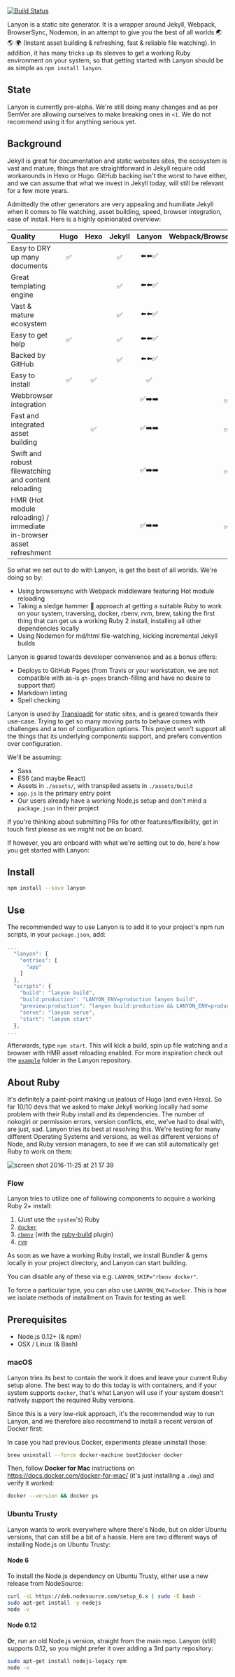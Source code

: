 [![Build Status](https://travis-ci.org/kvz/lanyon.svg?branch=master)](https://travis-ci.org/kvz/lanyon)

Lanyon is a static site generator. It is a wrapper around Jekyll, Webpack, BrowserSync, Nodemon, in an attempt to give you the best of all worlds :earth_asia: :earth_americas: :earth_africa: (Instant asset building & refreshing, fast & reliable file watching). In addition, it has many tricks up its sleeves to get a working Ruby environment on your system, so that getting started with Lanyon should be as simple as `npm install lanyon`.

## State

Lanyon is currently pre-alpha. We're still doing many changes and as per SemVer are allowing ourselves to make breaking ones in `<1`. We do not recommend using it for anything serious yet.

## Background

Jekyll is great for documentation and static websites sites, the ecosystem is vast and mature, things that are straightforward in Jekyll require odd workarounds in Hexo or Hugo. GitHub backing isn't the worst to have either, and we can assume that what we invest in Jekyll today, will still be relevant for a few more years. 

Admittedly the other generators are very appealing and humiliate Jekyll when it comes to file watching, asset building, speed, browser integration, ease of install. Here is a highly opinionated overview:


| Quality                                                             |        Hugo        |        Hexo        |       Jekyll       |                    Lanyon                    | Webpack/BrowserSync/Nodemon |
|:--------------------------------------------------------------------|:------------------:|:------------------:|:------------------:|:--------------------------------------------:|:---------------------------:|
| Easy to DRY up many documents                                       | :white_check_mark: |                    | :white_check_mark: |  :arrow_left::arrow_left::white_check_mark:  |                             |
| Great templating engine                                             |                    |                    | :white_check_mark: |  :arrow_left::arrow_left::white_check_mark:  |                             |
| Vast & mature ecosystem                                             |                    |                    | :white_check_mark: |  :arrow_left::arrow_left::white_check_mark:  |                             |
| Easy to get help                                                    | :white_check_mark: |                    | :white_check_mark: |  :arrow_left::arrow_left::white_check_mark:  |                             |
| Backed by GitHub                                                    |                    |                    | :white_check_mark: |  :arrow_left::arrow_left::white_check_mark:  |                             |
| Easy to install                                                     | :white_check_mark: | :white_check_mark: |                    |              :white_check_mark:              |                             |
| Webbrowser integration                                              |                    |                    |                    | :white_check_mark::arrow_right::arrow_right: |     :white_check_mark:      |
| Fast and integrated asset building                                  |                    | :white_check_mark: |                    | :white_check_mark::arrow_right::arrow_right: |     :white_check_mark:      |
| Swift and robust filewatching and content reloading                 |                    |                    |                    | :white_check_mark::arrow_right::arrow_right: |     :white_check_mark:      |
| HMR (Hot module reloading) / immediate in-browser asset refreshment |                    |                    |                    | :white_check_mark::arrow_right::arrow_right: |     :white_check_mark:      |

So what we set out to do with Lanyon, is get the best of all worlds. We're doing so by:

- Using browsersync with Webpack middleware featuring Hot module reloading
- Taking a sledge hammer :hammer: approach at getting a suitable Ruby to work on your system, traversing, docker, rbenv, rvm, brew, taking the first thing that can get us a working Ruby 2 install, installing all other dependencies locally
- Using Nodemon for md/html file-watching, kicking incremental Jekyll builds

Lanyon is geared towards developer convenience and as a bonus offers:

- Deploys to GitHub Pages (from Travis or your workstation, we are not compatible with as-is `gh-pages` branch-filling and have no desire to support that)
- Markdown linting
- Spell checking

Lanyon is used by [Transloadit](https://transloadit.com) for static sites, and is geared towards their use-case. Trying to get so many moving parts to behave comes with challenges and a ton of configuration options. This project won't support all the things that its underlying components support, and prefers convention over configuration.

We'll be assuming:

- Sass
- ES6 (and maybe React)
- Assets in `./assets/`, with transpiled assets in `./assets/build`
- `app.js` is the primary entry point
- Our users already have a working Node.js setup and don't mind a `package.json` in their project

If you're thinking about submitting PRs for other features/flexibility, get in touch first please as we might not be on board.

If however, you are onboard with what we're setting out to do, here's how you get started with Lanyon:

## Install

```bash
npm install --save lanyon
```

## Use

The recommended way to use Lanyon is to add it to your project's npm run scripts, in your `package.json`, add:

```javascript
...
  "lanyon": {
    "entries": [
      "app"
    ]
  },
  "scripts": {
    "build": "lanyon build",
    "build:production": "LANYON_ENV=production lanyon build",
    "preview:production": "lanyon build:production && LANYON_ENV=production lanyon serve",
    "serve": "lanyon serve",
    "start": "lanyon start"
  },
...
```

Afterwards, type `npm start`. This will kick a build, spin up file watching and a browser with HMR asset reloading enabled. For more inspiration check out the [`example`](./example) folder in the Lanyon repository.

## About Ruby

It's definitely a paint-point making us jealous of Hugo (and even Hexo). So far 10/10 devs that we asked to make Jekyll working locally had _some_ problem with their Ruby install and its dependencies. The number of nokogiri or permission errors, version conflicts, etc, we've had to deal with, are just, sad. Lanyon tries its best at resolving this. We're testing for many different Operating Systems and versions, as well as different versions of Node, and Ruby version managers, to see if we can still automatically get Ruby to work on them:

![screen shot 2016-11-25 at 21 17 39](https://cloud.githubusercontent.com/assets/26752/20634771/9e163fb2-b354-11e6-914c-ac8e54ab68e1.png)

### Flow

Lanyon tries to utilize one of following components to acquire a working Ruby 2+ install:

1. (Just use the `system`'s) Ruby
1. [`docker`](https://www.docker.com/)
1. [`rbenv`](https://github.com/rbenv/rbenv) (with the [ruby-build](https://github.com/rbenv/ruby-build) plugin)
1. [`rvm`](https://rvm.io/)

As soon as we have a working Ruby install, we install Bundler & gems locally in your project directory, and Lanyon can start building.

You can disable any of these via e.g. `LANYON_SKIP="rbenv docker"`.

To force a particular type, you can also use `LANYON_ONLY=docker`. This is how we isolate methods of installment on Travis for testing as well.

## Prerequisites

- Node.js 0.12+ (& npm)
- OSX / Linux (& Bash)

### macOS

Lanyon tries its best to contain the work it does and leave your current Ruby setup alone.
The best way to do this today is with containers, and if your system
supports `docker`, that's what Lanyon will use if your system doesn't natively support 
the required Ruby versions.

Since this is a very low-risk approach, it's the recommended way to run Lanyon, and
we therefore also recommend to install a recent version of Docker first:

In case you had previous Docker, experiments please uninstall those:

```bash
brew uninstall --force docker-machine boot2docker docker
```

Then, follow **Docker for Mac** instructions on <https://docs.docker.com/docker-for-mac/> 
(it's just installing a `.dmg`) and verify it worked:

```bash
docker --version && docker ps
```

### Ubuntu Trusty

Lanyon wants to work everywhere where there's Node, but on older Ubuntu versions, that can 
still be a bit of a hassle. Here are two different ways of installing Node.js on Ubuntu Trusty:


#### Node 6

To install the Node.js dependency on Ubuntu Trusty, either use a new release from NodeSource:

```bash
curl -sL https://deb.nodesource.com/setup_6.x | sudo -E bash -
sudo apt-get install -y nodejs
node -v
```

#### Node 0.12

**Or**, run an old Node.js version, straight from the main repo. Lanyon (still) supports 0.12,
so you might prefer it over adding a 3rd party repository:

```bash
sudo apt-get install nodejs-legacy npm
node -v
```

